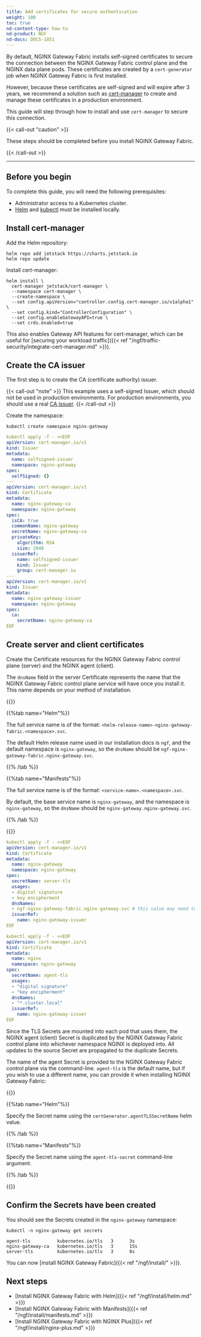 ```yaml
---
title: Add certificates for secure authentication
weight: 100
toc: true
nd-content-type: how-to
nd-product: NGF
nd-docs: DOCS-1851
---
```


By default, NGINX Gateway Fabric installs self-signed certificates to secure the connection between the NGINX Gateway Fabric control plane and the NGINX data plane pods. These certificates are created by a `cert-generator` job when NGINX Gateway Fabric is first installed.

However, because these certificates are self-signed and will expire after 3 years, we recommend a solution such as [cert-manager](https://cert-manager.io) to create and manage these certificates in a production environment.

This guide will step through how to install and use `cert-manager` to secure this connection.

{{< call-out "caution"  >}}

These steps should be completed before you install NGINX Gateway Fabric.

{{< /call-out >}}

---

## Before you begin

To complete this guide, you will need the following prerequisites:

- Administrator access to a Kubernetes cluster.
- [Helm](https://helm.sh) and [kubectl](https://kubernetes.io/docs/tasks/tools/#kubectl) must be installed locally.

## Install cert-manager

Add the Helm repository:

```shell
helm repo add jetstack https://charts.jetstack.io
helm repo update
```

Install cert-manager:

```shell
helm install \
  cert-manager jetstack/cert-manager \
  --namespace cert-manager \
  --create-namespace \
  --set config.apiVersion="controller.config.cert-manager.io/v1alpha1" \
  --set config.kind="ControllerConfiguration" \
  --set config.enableGatewayAPI=true \
  --set crds.enabled=true
```

This also enables Gateway API features for cert-manager, which can be useful for [securing your workload traffic]({{< ref "/ngf/traffic-security/integrate-cert-manager.md" >}}).

## Create the CA issuer

The first step is to create the CA (certificate authority) issuer.

{{< call-out "note" >}} This example uses a self-signed Issuer, which should not be used in production environments. For production environments, you should use a real [CA issuer](https://cert-manager.io/docs/configuration/ca/). {{< /call-out >}}

Create the namespace:

```shell
kubectl create namespace nginx-gateway
```

```yaml
kubectl apply -f - <<EOF
apiVersion: cert-manager.io/v1
kind: Issuer
metadata:
  name: selfsigned-issuer
  namespace: nginx-gateway
spec:
  selfSigned: {}
---
apiVersion: cert-manager.io/v1
kind: Certificate
metadata:
  name: nginx-gateway-ca
  namespace: nginx-gateway
spec:
  isCA: true
  commonName: nginx-gateway
  secretName: nginx-gateway-ca
  privateKey:
    algorithm: RSA
    size: 2048
  issuerRef:
    name: selfsigned-issuer
    kind: Issuer
    group: cert-manager.io
---
apiVersion: cert-manager.io/v1
kind: Issuer
metadata:
  name: nginx-gateway-issuer
  namespace: nginx-gateway
spec:
  ca:
    secretName: nginx-gateway-ca
EOF
```

## Create server and client certificates

Create the Certificate resources for the NGINX Gateway Fabric control plane (server) and the NGINX agent (client).

The `dnsName` field in the server Certificate represents the name that the NGINX Gateway Fabric control plane service will have once you install it. This name depends on your method of installation.

{{<tabs name="ngf-name">}}

{{%tab name="Helm"%}}

The full service name is of the format: `<helm-release-name>-nginx-gateway-fabric.<namespace>.svc`.

The default Helm release name used in our installation docs is `ngf`, and the default namespace is `nginx-gateway`, so the `dnsName` should be `ngf-nginx-gateway-fabric.nginx-gateway.svc`.

{{% /tab %}}

{{%tab name="Manifests"%}}

The full service name is of the format: `<service-name>.<namespace>.svc`.

By default, the base service name is `nginx-gateway`, and the namespace is `nginx-gateway`, so the `dnsName` should be `nginx-gateway.nginx-gateway.svc`.

{{% /tab %}}

{{</tabs>}}

```yaml
kubectl apply -f - <<EOF
apiVersion: cert-manager.io/v1
kind: Certificate
metadata:
  name: nginx-gateway
  namespace: nginx-gateway
spec:
  secretName: server-tls
  usages:
  - digital signature
  - key encipherment
  dnsNames:
  - ngf-nginx-gateway-fabric.nginx-gateway.svc # this value may need to be updated
  issuerRef:
    name: nginx-gateway-issuer
EOF
```

```yaml
kubectl apply -f - <<EOF
apiVersion: cert-manager.io/v1
kind: Certificate
metadata:
  name: nginx
  namespace: nginx-gateway
spec:
  secretName: agent-tls
  usages:
  - "digital signature"
  - "key encipherment"
  dnsNames:
  - "*.cluster.local"
  issuerRef:
    name: nginx-gateway-issuer
EOF
```

Since the TLS Secrets are mounted into each pod that uses them, the NGINX agent (client) Secret is duplicated by the NGINX Gateway Fabric control plane into whichever namespace NGINX is deployed into. All updates to the source Secret are propagated to the duplicate Secrets.

The name of the agent Secret is provided to the NGINX Gateway Fabric control plane via the command-line. `agent-tls` is the default name, but if you wish to use a different name, you can provide it when installing NGINX Gateway Fabric:

{{<tabs name="tls-secret-names">}}

{{%tab name="Helm"%}}

Specify the Secret name using the `certGenerator.agentTLSSecretName` helm value.

{{% /tab %}}

{{%tab name="Manifests"%}}

Specify the Secret name using the `agent-tls-secret` command-line argument.

{{% /tab %}}

{{</tabs>}}

## Confirm the Secrets have been created

You should see the Secrets created in the `nginx-gateway` namespace:

```shell
kubectl -n nginx-gateway get secrets
```

```text
agent-tls          kubernetes.io/tls   3      3s
nginx-gateway-ca   kubernetes.io/tls   3      15s
server-tls         kubernetes.io/tls   3      8s
```

You can now [install NGINX Gateway Fabric]({{< ref "/ngf/install/" >}}).

## Next steps

- [Install NGINX Gateway Fabric with Helm]({{< ref "/ngf/install/helm.md" >}})
- [Install NGINX Gateway Fabric with Manifests]({{< ref "/ngf/install/manifests.md" >}})
- [Install NGINX Gateway Fabric with NGINX Plus]({{< ref "/ngf/install/nginx-plus.md" >}})
